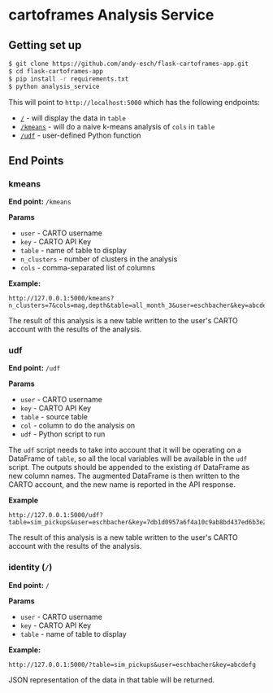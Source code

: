 # cartoframes Analysis Service

## Getting set up

```bash
$ git clone https://github.com/andy-esch/flask-cartoframes-app.git
$ cd flask-cartoframes-app
$ pip install -r requirements.txt
$ python analysis_service
```

This will point to `http://localhost:5000` which has the following endpoints:

* [`/`](#identity) - will display the data in `table`
* [`/kmeans`](#kmeans) - will do a naive k-means analysis of `cols` in `table`
* [`/udf`](#udf) - user-defined Python function

## End Points

### kmeans

**End point:** `/kmeans`

**Params**

* `user` - CARTO username
* `key` - CARTO API Key
* `table` - name of table to display
* `n_clusters` - number of clusters in the analysis
* `cols` - comma-separated list of columns

**Example:**

```
http://127.0.0.1:5000/kmeans?n_clusters=7&cols=mag,depth&table=all_month_3&user=eschbacher&key=abcdefg
```

The result of this analysis is a new table written to the user's CARTO account with the results of the analysis.

### udf 

**End point:** `/udf`

**Params**

* `user` - CARTO username
* `key` - CARTO API Key
* `table` - source table
* `col` - column to do the analysis on
* `udf` - Python script to run

The `udf` script needs to take into account that it will be operating on a DataFrame of `table`, so all the local variables will be available in the `udf` script. The outputs should be appended to the existing `df` DataFrame as new column names. The augmented DataFrame is then written to the CARTO account, and the new name is reported in the API response.

**Example**

```
http://127.0.0.1:5000/udf?table=sim_pickups&user=eschbacher&key=7db1d0957a6f4a10c9ab8bd437ed6b3e28b3d960&col=n_pickups&udf=import%20numpy%20as%20np;%20np.random.seed();%20mean_val%20=%20df[col];%20df[%27sim_col%27]%20=%20np.random.poisson(mean_val,%20len(df))
```

The result of this analysis is a new table written to the user's CARTO account with the results of the analysis.
### identity (`/`)

**End point:** `/`

**Params**

* `user` - CARTO username
* `key` - CARTO API Key
* `table` - name of table to display

**Example:**

```
http://127.0.0.1:5000/?table=sim_pickups&user=eschbacher&key=abcdefg
```

JSON representation of the data in that table will be returned.
